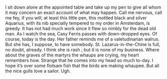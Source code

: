 I sit down alone at the appointed table and take up my pen to give all whom it may concern an exact account of what may happen. Call me nervous, call me fey, if you will; at least this little pen, this mottled black and silver Aquarius, with its nib specially tempered to my order in Amsterdam, is greedy. It has not had much work since it flew so nimbly for the dead old man. As I watch the sea, Casy Ferris passes with down-dropped eyes. Of course, today is the day. Her father reminds me of a valetudinarian walrus. But she has, I suppose, to have somebody. St. Lazarus-in-the-Chine is full, no doubt, already. I think she is rash ; but it is none of my business. Where about the graves of the martyrs the whaups are crying, my heart remembers how. Strange that he comes into my head so much to-day. I hope it’s over some flotsam fish that the birds are making whaupee. But all the nice gulls love a sailor. Ugh.